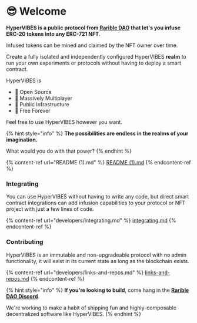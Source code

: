 # 😎 Welcome

**HyperVIBES **is a public protocol from [**Rarible DAO**](https://discord.gg/ZtZqH7nfgG) that let's you infuse ERC-20 tokens into any ERC-721 NFT**.**&#x20;

Infused tokens can be mined and claimed by the NFT owner over time.

Create a fully isolated and independently configured HyperVIBES **realm** to run your own experiments or protocols without having to deploy a smart contract.

HyperVIBES is

* 🎁 Open Source
* 🥳 Massively Multiplayer
* 🌈 Public Infrastructure
* 💖 Free Forever

Feel free to use HyperVIBES however you want.

{% hint style="info" %}
**The possibilities are endless in the realms of your imagination.**&#x20;

What would you do with that power?
{% endhint %}

{% content-ref url="README (1).md" %}
[README (1).md](<README (1).md>)
{% endcontent-ref %}

### Integrating

You can use HyperVIBES without having to write any code, but direct smart contract integrations can add infusion capabilities to your protocol or NFT project with just a few lines of code.

{% content-ref url="developers/integrating.md" %}
[integrating.md](developers/integrating.md)
{% endcontent-ref %}

### Contributing

HyperVIBES is an immutable and non-upgradeable protocol with no admin functionality, it will exist in its current state as long as the blockchain exists.&#x20;

{% content-ref url="developers/links-and-repos.md" %}
[links-and-repos.md](developers/links-and-repos.md)
{% endcontent-ref %}

{% hint style="info" %}
**If you're looking to build**, come hang in the [**Rarible DAO Discord**](https://discord.gg/ZtZqH7nfgG).&#x20;

We're working to make a habit of shipping fun and highly-composable decentralized software like HyperVIBES.
{% endhint %}
